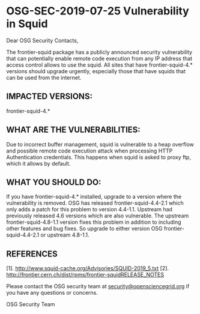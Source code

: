 # OSG-SEC-2019-07-25 Vulnerability in Squid

Dear OSG Security Contacts,

The frontier-squid package has a publicly announced security vulnerability that can potentially enable remote code execution from any IP address that access control allows to use the squid.  All sites that have frontier-squid-4.* versions should upgrade urgently, especially those that have squids that can be used from the internet.

## IMPACTED VERSIONS:

frontier-squid-4.* 

## WHAT ARE THE VULNERABILITIES:

Due to incorrect buffer management, squid is vulnerable to a heap overflow and possible remote code execution attack when processing HTTP Authentication credentials. This happens when squid is asked to proxy ftp, which it allows by default.

## WHAT YOU SHOULD DO:

If you have frontier-squid-4.* installed, upgrade to a version where the vulnerability is removed.  OSG has released frontier-squid-4.4-2.1 which only adds a patch for this problem to version 4.4-1.1. Upstream had previously released 4.6 versions which are also vulnerable. The upstream frontier-squid-4.8-1.1 version fixes this problem in addition to including other features and bug fixes. So upgrade to either version OSG frontier-squid-4.4-2.1 or upstream 4.8-1.1.

## REFERENCES

[1]. http://www.squid-cache.org/Advisories/SQUID-2019_5.txt 
[2]. http://frontier.cern.ch/dist/rpms/frontier-squidRELEASE_NOTES 

Please contact the OSG security team at security@opensciencegrid.org if you have any questions or concerns. 

OSG Security Team
